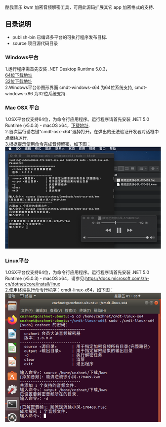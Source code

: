 酷我音乐 kwm 加密音频解密工具，可用此源码扩展其它 app 加密格式的支持.    
## 目录说明    
- publish-bin 已编译多平台的可执行程序发布目标.   
- source 项目源代码目录   
### Windows平台   
1.运行程序需首先安装 .NET Desktop Runtime 5.0.3，    
  [64位下载地址](https://download.visualstudio.microsoft.com/download/pr/c6541c87-42f2-4c5d-b6db-2df0dade5e00/13e89a5fec3ddb224cd93dd18b0761ff/windowsdesktop-runtime-5.0.3-win-x64.exe)     
  [32位下载地址](https://download.visualstudio.microsoft.com/download/pr/a8dcbda1-8720-453c-9ec6-5a9d90935643/28754321a8b966f1ce837e6f59035b48/windowsdesktop-runtime-5.0.3-win-x86.exe)    
2.Windows平台带图形界面 cmdt-windows-x64 为64位系统支持, cmdt-windows-x86 为32位系统支持.   
### Mac OSX 平台   
1.OSX平台仅支持64位，为命令行应用程序。运行程序请首先安装 .NET 5.0 Runtime (v5.0.3) - macOS x64，[下载地址](https://download.visualstudio.microsoft.com/download/pr/60a8becd-ff61-4e17-8329-4d85f9d1e3b9/06ef79dad25a85905afbb3965f613bad/dotnet-runtime-5.0.3-osx-x64.pkg).     
2.首次运行请右键“cmdt-osx-x64”选择打开。在弹出的无法验证开发者对话框中点继续运行.     
3.根据提示使用命令完成音频解密，如下图：    
![](https://raw.githubusercontent.com/cnzhnet/cnzhnet.music_decrypt/main/publish-bin/OSX%E8%BF%90%E8%A1%8C%E7%A4%BA%E4%BE%8B.png)
### Linux平台
1.OSX平台仅支持64位，为命令行应用程序。运行程序请首先安装 .NET 5.0 Runtime (v5.0.3) - macOS x64，请参见:https://docs.microsoft.com/zh-cn/dotnet/core/install/linux   
2.使用终端执行命令行程序：cmdt-linux-x64，如下图：
![](https://raw.githubusercontent.com/cnzhnet/cnzhnet.music_decrypt/main/publish-bin/Linux%E8%BF%90%E8%A1%8C%E7%A4%BA%E4%BE%8B.png)
